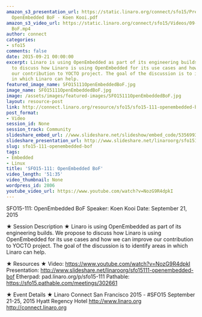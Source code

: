 ```yaml
---
amazon_s3_presentation_url: https://static.linaro.org/connect/sfo15/Presentations/09-21-Monday/SFO15-111-
  OpenEmbedded BoF - Koen Kooi.pdf
amazon_s3_video_url: https://static.linaro.org/connect/sfo15/Videos/09-21-Monday/SFO15-111  OpenEmbedded
  BoF.mp4
author: connect
categories:
- sfo15
comments: false
date: 2015-09-21 00:00:00
excerpt: Linaro is using OpenEmbedded as part of its engineering builds. We propose
  to discuss how Linaro is using OpenEmbedded for its use cases and how we can improve
  our contribution to YOCTO project. The goal of the discussion is to identify areas
  in which Linaro can help.
featured_image_name: SFO15111OpenEmbeddedBoF.jpg
image_name: SFO15111OpenEmbeddedBoF.jpg
image: /assets/images/featured-images/SFO15111OpenEmbeddedBoF.jpg
layout: resource-post
link: http://connect.linaro.org/resource/sfo15/sfo15-111-openembedded-bof/
post_format:
- Video
session_id: None
session_track: Community
slideshare_embed_url: //www.slideshare.net/slideshow/embed_code/53569935
slideshare_presentation_url: http://www.slideshare.net/linaroorg/sfo15111-openembedded-bof
slug: sfo15-111-openembedded-bof
tags:
- Embedded
- Linux
title: 'SFO15-111: OpenEmbedded BoF'
video_length: '51:35'
video_thumbnail: None
wordpress_id: 2806
youtube_video_url: https://www.youtube.com/watch?v=NozG9R4dpkI
---
```


SFO15-111: OpenEmbedded BoF
Speaker: Koen Kooi
Date: September 21, 2015

★ Session Description ★
Linaro is using OpenEmbedded as part of its engineering builds. We propose to discuss how Linaro is using OpenEmbedded for its use cases and how we can improve our contribution to YOCTO project. The goal of the discussion is to identify areas in which Linaro can help.

★ Resources ★
Video: https://www.youtube.com/watch?v=NozG9R4dpkI
Presentation:  http://www.slideshare.net/linaroorg/sfo15111-openembedded-bof
Etherpad: pad.linaro.org/p/sfo15-111
Pathable: https://sfo15.pathable.com/meetings/302661

★ Event Details ★
Linaro Connect San Francisco 2015 - #SFO15
September 21-25, 2015
Hyatt Regency Hotel
http://www.linaro.org
http://connect.linaro.org
